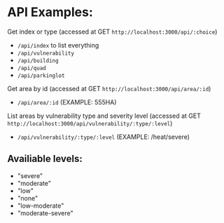 
# API Examples:

 Get index or type (accessed at GET `http://localhost:3000/api/:choice`)
 - `/api/index` to list everything
 - `/api/vulnerability`
 - `/api/building`
 - `/api/quad`
 - `/api/parkinglot`

Get area by id (accessed at GET `http://localhost:3000/api/area/:id`)
 - `/api/area/:id` (EXAMPLE: 555HA)

List areas by vulnerability type and severity level (accessed at GET `http://localhost:3000/api/vulnerability/:type/:level`)
 - `/api/vulnerability/:type/:level` (EXAMPLE: /heat/severe)
## Availiable levels: 
  - "severe"
  - "moderate"
  - "low"
  - "none"
  - "low-moderate"
  - "moderate-severe"
